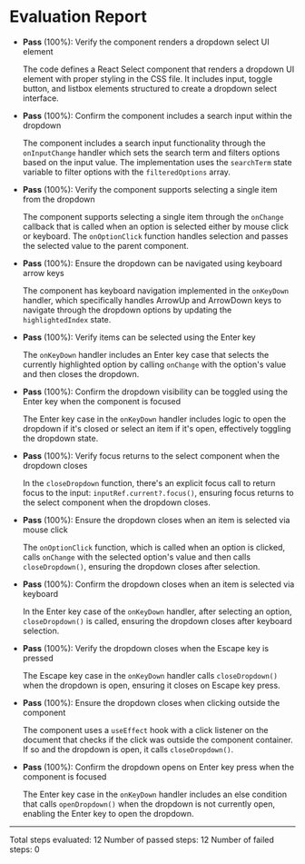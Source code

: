 # Evaluation Report

- **Pass** (100%): Verify the component renders a dropdown select UI element
  
  The code defines a React Select component that renders a dropdown UI element with proper styling in the CSS file. It includes input, toggle button, and listbox elements structured to create a dropdown select interface.

- **Pass** (100%): Confirm the component includes a search input within the dropdown
  
  The component includes a search input functionality through the `onInputChange` handler which sets the search term and filters options based on the input value. The implementation uses the `searchTerm` state variable to filter options with the `filteredOptions` array.

- **Pass** (100%): Verify the component supports selecting a single item from the dropdown
  
  The component supports selecting a single item through the `onChange` callback that is called when an option is selected either by mouse click or keyboard. The `onOptionClick` function handles selection and passes the selected value to the parent component.

- **Pass** (100%): Ensure the dropdown can be navigated using keyboard arrow keys
  
  The component has keyboard navigation implemented in the `onKeyDown` handler, which specifically handles ArrowUp and ArrowDown keys to navigate through the dropdown options by updating the `highlightedIndex` state.

- **Pass** (100%): Verify items can be selected using the Enter key
  
  The `onKeyDown` handler includes an Enter key case that selects the currently highlighted option by calling `onChange` with the option's value and then closes the dropdown.

- **Pass** (100%): Confirm the dropdown visibility can be toggled using the Enter key when the component is focused
  
  The Enter key case in the `onKeyDown` handler includes logic to open the dropdown if it's closed or select an item if it's open, effectively toggling the dropdown state.

- **Pass** (100%): Verify focus returns to the select component when the dropdown closes
  
  In the `closeDropdown` function, there's an explicit focus call to return focus to the input: `inputRef.current?.focus()`, ensuring focus returns to the select component when the dropdown closes.

- **Pass** (100%): Ensure the dropdown closes when an item is selected via mouse click
  
  The `onOptionClick` function, which is called when an option is clicked, calls `onChange` with the selected option's value and then calls `closeDropdown()`, ensuring the dropdown closes after selection.

- **Pass** (100%): Confirm the dropdown closes when an item is selected via keyboard
  
  In the Enter key case of the `onKeyDown` handler, after selecting an option, `closeDropdown()` is called, ensuring the dropdown closes after keyboard selection.

- **Pass** (100%): Verify the dropdown closes when the Escape key is pressed
  
  The Escape key case in the `onKeyDown` handler calls `closeDropdown()` when the dropdown is open, ensuring it closes on Escape key press.

- **Pass** (100%): Ensure the dropdown closes when clicking outside the component
  
  The component uses a `useEffect` hook with a click listener on the document that checks if the click was outside the component container. If so and the dropdown is open, it calls `closeDropdown()`.

- **Pass** (100%): Confirm the dropdown opens on Enter key press when the component is focused
  
  The Enter key case in the `onKeyDown` handler includes an else condition that calls `openDropdown()` when the dropdown is not currently open, enabling the Enter key to open the dropdown.

---

Total steps evaluated: 12
Number of passed steps: 12
Number of failed steps: 0